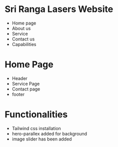 # Sri Ranga Lasers Website
  - Home page
  - About us
  - Service
  - Contact us
  - Capabilities
# Home Page
  - Header 
  - Service Page
  - Contact page
  - footer
# Functionalities
  - Tailwind css installation
  - hero-parallex added for background
  - image slider has been added